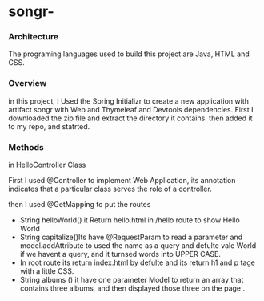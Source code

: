 # songr-

### Architecture
The programing languages used to build this project are Java, HTML and CSS.

### Overview

 in this project, I Used the Spring Initializr to create a new application with artifact songr with Web and Thymeleaf and Devtools dependencies. 
 First  I downloaded the zip file and extract the directory it contains. then added it to my repo, and statrted.

### Methods

in HelloController Class 

First I used @Controller  to implement Web Application, its annotation indicates that a particular class serves the role of a controller.

then I used @GetMapping to put the routes 
 - String helloWorld() it Return hello.html  in /hello route to show Hello World 
 -  String capitalize()Its have @RequestParam to read a parameter and   model.addAttribute to used the name as a query and defulte vale World if we havent a query, and it turnsed words into UPPER CASE. 
 -  In root route its return index.html by defulte and its return h1 and p tage with a little CSS.
 - String albums () it have one parameter Model to return an array that contains three albums, and then displayed  those three on the page .




